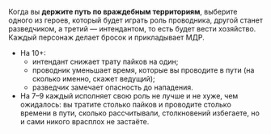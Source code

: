 Когда вы **держите путь по враждебным территориям**, выберите одного из героев, который будет играть роль проводника, другой станет разведчиком, а третий — интендантом, то есть будет вести хозяйство. Каждый персонаж делает бросок и прикладывает МДР.
- На 10+:
	- интендант снижает трату пайков на один;
	- проводник уменьшает время, которые вы проводите в пути (на сколько именно, скажет ведущий);
	- разведчик замечает опасность до нападения.
- На 7–9 каждый исполняет свою роль не лучше и не хуже, чем ожидалось: вы тратите столько пайков и проводите столько времени в пути, сколько рассчитывали, столкновений избегаете, но и сами никого врасплох не застаёте.
